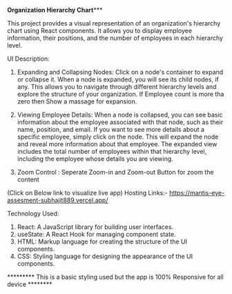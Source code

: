 ******************Organization Hierarchy Chart*********************


This project provides a visual representation of an organization's hierarchy chart using React components. It allows you to display employee information, their positions, and the number of employees in each hierarchy level.


UI Description:

1. Expanding and Collapsing Nodes:
Click on a node's container to expand or collapse it. When a node is expanded, you will see its child nodes, if any.
This allows you to navigate through different hierarchy levels and explore the structure of your organization. If Employee count is more tha zero then Show a massage for expansion.

2. Viewing Employee Details:
When a node is collapsed, you can see basic information about the employee associated with that node, such as their name, position, and email.
If you want to see more details about a specific employee, simply click on the node. This will expand the node and reveal more information about that employee.
The expanded view includes the total number of employees within that hierarchy level, including the employee whose details you are viewing.

3. Zoom Control :
Seperate Zoom-in and Zoom-out Button for zoom the content




(Click on Below link to visualize live app)
Hosting Links:- https://mantis-eye-assesment-subhajit889.vercel.app/




Technology Used:

1. React: A JavaScript library for building user interfaces.
2. useState: A React Hook for managing component state.
3. HTML: Markup language for creating the structure of the UI components.
4. CSS: Styling language for designing the appearance of the UI components.

********* This is a basic styling used but the app is 100% Responsive for all device ********
